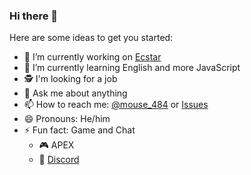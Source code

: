 ### Hi there 👋

Here are some ideas to get you started:

- 🔭 I’m currently working on [Ecstar](https://github.com/mouse484/Ecstar)
- 🌱 I’m currently learning English and more JavaScript
- 🕵 I'm looking for a job
- 💬 Ask me about anything
- 📫 How to reach me: [@mouse_484](https://twitter.com/mouse_484) or [Issues](https://github.com/mouse484/mouse484/issues/new)
- 😄 Pronouns: He/him
- ⚡ Fun fact: Game and Chat
  - 🎮 APEX
  - 💬 [Discord](https://discord.gg/T4e5xbP)
